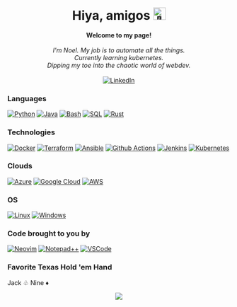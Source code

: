 <h1 align="center">Hiya, amigos <img src="https://github.com/wervlad/wervlad/assets/24524555/766d336d-b87d-44ba-807c-c51de2bc6b4d" width="28px" alt="👋"></h1>

<p align="center">
    <b>Welcome to my page!</b><br><br>
    <i>
        I'm Noel. My job is to automate all the things. <br>
        Currently learning kubernetes.<br>
        Dipping my toe into the chaotic world of webdev.<br>
    </i><br>
    <a href="https://www.linkedin.com/in/noelxl">
        <img src="https://img.shields.io/badge/LinkedIn-blue?style=flat-square&logo=linkedin" alt="LinkedIn">
    </a>
    
### Languages
[![Python](https://img.shields.io/badge/Python-14354C?style=for-the-badge&logo=python&logoColor=white)](https://github.com/noelxp)
[![Java](https://img.shields.io/badge/Java-ED8B00?style=for-the-badge&logo=openjdk&logoColor=white)](https://github.com/noelxp)
[![Bash](https://img.shields.io/badge/Shell_Script-121011?style=for-the-badge&logo=gnu-bash&logoColor=white)](https://github.com/noelxp)
[![SQL](https://img.shields.io/badge/sql-black?style=for-the-badge&logo=mysql)](https://github.com/noelxp)
[![Rust](https://img.shields.io/badge/rust-%23DC322F.svg?style=for-the-badge&logo=rust&logoColor=white)](https://github.com/noelxp)
  
### Technologies
[![Docker](https://img.shields.io/badge/docker-%230db7ed.svg?style=for-the-badge&logo=docker&logoColor=white)](https://hub.docker.com/u/noelxp)
[![Terraform](https://img.shields.io/badge/terraform-%235835CC.svg?style=for-the-badge&logo=terraform&logoColor=white)](https://hub.docker.com/u/noelxp)
[![Ansible](https://img.shields.io/badge/ansible-%231A1918.svg?style=for-the-badge&logo=ansible&logoColor=white)](https://hub.docker.com/u/noelxp)
[![Github Actions](https://img.shields.io/badge/GitHub_Actions-2088FF?style=for-the-badge&logo=github-actions&logoColor=white)](https://hub.docker.com/u/noelxp)
[![Jenkins](https://img.shields.io/badge/Jenkins-D24939?style=for-the-badge&logo=Jenkins&logoColor=white)](https://hub.docker.com/u/noelxp)
[![Kubernetes](https://img.shields.io/badge/kubernetes-%23326ce5.svg?style=for-the-badge&logo=kubernetes&logoColor=white)](https://hub.docker.com/u/noelxp)

### Clouds
[![Azure](https://img.shields.io/badge/microsoft%20azure-0089D6?style=for-the-badge&logo=microsoft-azure&logoColor=white)](https://hub.docker.com/u/noelxp)
[![Google Cloud](https://img.shields.io/badge/Google_Cloud-4285F4?style=for-the-badge&logo=google-cloud&logoColor=white)](https://hub.docker.com/u/noelxp)
[![AWS](https://img.shields.io/badge/Amazon_AWS-FF9900?style=for-the-badge&logo=amazonaws&logoColor=white)](https://hub.docker.com/u/noelxp)

 ### OS
[![Linux](https://img.shields.io/badge/Linux-FCC624?style=for-the-badge&logo=linux&logoColor=black)](https://github.com/noelxp)
[![Windows](https://img.shields.io/badge/Windows-0078D6?style=for-the-badge&logo=windows&logoColor=white)](https://github.com/noelxp)
    
### Code brought to you by
[![Neovim](https://img.shields.io/badge/NeoVim-%2357A143.svg?&style=for-the-badge&logo=neovim&logoColor=white)](https://hub.docker.com/u/noelxp)
[![Notepad++](https://img.shields.io/badge/Notepad++-90E59A.svg?style=for-the-badge&logo=notepad%2B%2B&logoColor=black)](https://hub.docker.com/u/noelxp)
[![VSCode](https://img.shields.io/badge/VSCode-0078D4?style=for-the-badge&logo=visual%20studio%20code&logoColor=white)](https://hub.docker.com/u/noelxp)

### Favorite Texas Hold 'em Hand
Jack ♧ Nine ♦
    
<p align="center">
  <a href="https://github.com/noelxp">
    <img src="http://github-profile-summary-cards.vercel.app/api/cards/profile-details?username=noelxp&theme=transparent" />
  </a>
</p>

<!-- 
<p align="center">
  <a href="https://github.com/noelxp">
    <img src="https://komarev.com/ghpvc/?username=noelxp&color=blue&style=flat)" />
  </a>
</p>
-- >
